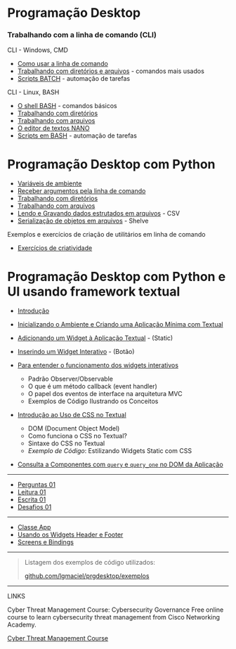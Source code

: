 # Programação Desktop

### Trabalhando com a linha de comando (CLI)

CLI - Windows, CMD
- [Como usar a linha de comando](cmd/cmd00.md)
- [Trabalhando com diretórios e arquivos](cmd/cmd_windows_comandos.md) - comandos mais usados
- [Scripts BATCH](cmd/batch.md) - automação de tarefas

CLI - Linux, BASH

- [O shell BASH](bash/BASH-00-shell.md) - comandos básicos
- [Trabalhando com diretórios](bash/BASH-01-diretorios.md)
- [Trabalhando com arquivos](bash/BASH-02-arquivos.md)
- [O editor de textos NANO](NANO-editor-de-textos.md)
- [Scripts em BASH](bash/BASH-03-scripts.md) - automação de tarefas

# Programação Desktop com Python

- [Variáveis de ambiente](variaveis-de-ambiente.md)
- [Receber argumentos pela linha de comando](argumentos-cli.md)
- [Trabalhando com diretórios](trabalhar-com-diretorios.md)
- [Trabalhando com arquivos](trabalhar-com-arquivos.md)
- [Lendo e Gravando dados estrutados em arquivos](dados-em-arquivos.md) - CSV
- [Serialização de objetos em arquivos](serializacao-com-shelve.md) - Shelve

Exemplos e exercícios de criação de utilitários em linha de comando

- [Exercícios de criatividade](ex-app-desk-01.md)

# Programação Desktop com Python e UI usando framework textual

- [Introdução](introducao.md)
- [Inicializando o Ambiente e Criando uma Aplicação Mínima com Textual](inicializacao.md)
- [Adicionando um Widget à Aplicação Textual](adicionar-widget.md) - (Static)
- [Inserindo um Widget Interativo](widget-interativo.md) - (Botão)
- [Para entender o funcionamento dos widgets interativos](mvc-e-padroes.md)
    - Padrão Observer/Observable 
    - O que é um método callback (event handler)
    - O papel dos eventos de interface na arquitetura MVC
    - Exemplos de Código Ilustrando os Conceitos
- [Introdução ao Uso de CSS no Textual](intro-css-textual.md)
    - DOM (Document Object Model)
    - Como funciona o CSS no Textual?
    - Sintaxe do CSS no Textual
    - *Exemplo de Código*: Estilizando Widgets Static com CSS

- [Consulta a Componentes com `query` e `query_one` no DOM da Aplicação](consulta-DOM.md)

---

- [Perguntas 01](ex-perguntas-01.md)
- [Leitura 01](ex-leitura-01.md)
- [Escrita 01](ex-escrita-01.md)
- [Desafios 01](ex-desafios-01.md)

--- 

- [Classe App](classe-app.md)
- [Usando os Widgets Header e Footer](widgets-header-footer.md)
- [Screens e Bindings](screens-e-bindings.md)

---
> Listagem dos exemplos de código utilizados:
> 
> [github.com/lgmaciel/prgdesktop/exemplos](https://github.com/lgmaciel/prgdesktop/tree/main/exemplos)


---

LINKS

Cyber Threat Management Course: Cybersecurity Governance
Free online course to learn cybersecurity threat management from Cisco Networking Academy.

[Cyber Threat Management Course](https://www.netacad.com/courses/cyber-threat-management?courseLang=pt-BR&instance_id=d2ca3196-fc27-4252-b036-3b14e9e20b8e)